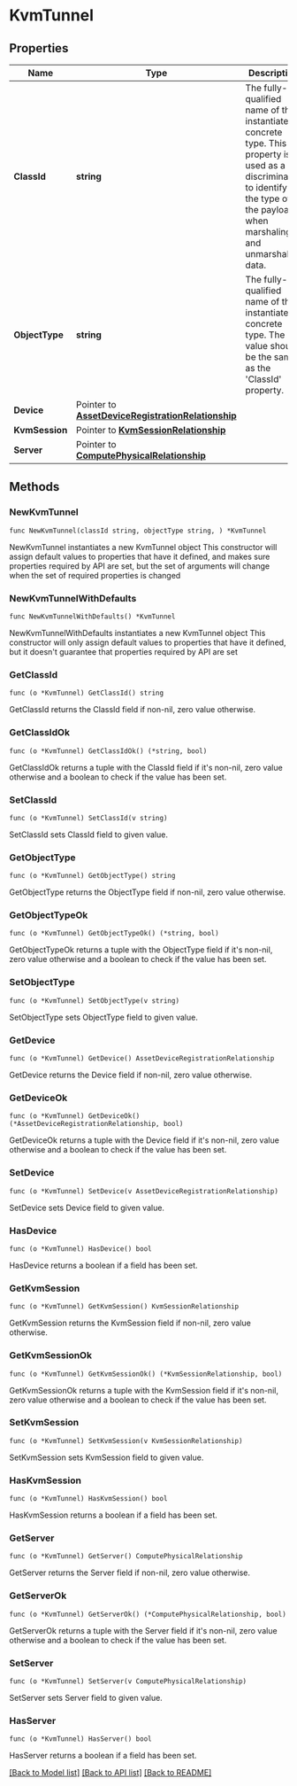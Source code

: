 # KvmTunnel

## Properties

Name | Type | Description | Notes
------------ | ------------- | ------------- | -------------
**ClassId** | **string** | The fully-qualified name of the instantiated, concrete type. This property is used as a discriminator to identify the type of the payload when marshaling and unmarshaling data. | [default to "kvm.Tunnel"]
**ObjectType** | **string** | The fully-qualified name of the instantiated, concrete type. The value should be the same as the &#39;ClassId&#39; property. | [default to "kvm.Tunnel"]
**Device** | Pointer to [**AssetDeviceRegistrationRelationship**](AssetDeviceRegistrationRelationship.md) |  | [optional] 
**KvmSession** | Pointer to [**KvmSessionRelationship**](KvmSessionRelationship.md) |  | [optional] 
**Server** | Pointer to [**ComputePhysicalRelationship**](ComputePhysicalRelationship.md) |  | [optional] 

## Methods

### NewKvmTunnel

`func NewKvmTunnel(classId string, objectType string, ) *KvmTunnel`

NewKvmTunnel instantiates a new KvmTunnel object
This constructor will assign default values to properties that have it defined,
and makes sure properties required by API are set, but the set of arguments
will change when the set of required properties is changed

### NewKvmTunnelWithDefaults

`func NewKvmTunnelWithDefaults() *KvmTunnel`

NewKvmTunnelWithDefaults instantiates a new KvmTunnel object
This constructor will only assign default values to properties that have it defined,
but it doesn't guarantee that properties required by API are set

### GetClassId

`func (o *KvmTunnel) GetClassId() string`

GetClassId returns the ClassId field if non-nil, zero value otherwise.

### GetClassIdOk

`func (o *KvmTunnel) GetClassIdOk() (*string, bool)`

GetClassIdOk returns a tuple with the ClassId field if it's non-nil, zero value otherwise
and a boolean to check if the value has been set.

### SetClassId

`func (o *KvmTunnel) SetClassId(v string)`

SetClassId sets ClassId field to given value.


### GetObjectType

`func (o *KvmTunnel) GetObjectType() string`

GetObjectType returns the ObjectType field if non-nil, zero value otherwise.

### GetObjectTypeOk

`func (o *KvmTunnel) GetObjectTypeOk() (*string, bool)`

GetObjectTypeOk returns a tuple with the ObjectType field if it's non-nil, zero value otherwise
and a boolean to check if the value has been set.

### SetObjectType

`func (o *KvmTunnel) SetObjectType(v string)`

SetObjectType sets ObjectType field to given value.


### GetDevice

`func (o *KvmTunnel) GetDevice() AssetDeviceRegistrationRelationship`

GetDevice returns the Device field if non-nil, zero value otherwise.

### GetDeviceOk

`func (o *KvmTunnel) GetDeviceOk() (*AssetDeviceRegistrationRelationship, bool)`

GetDeviceOk returns a tuple with the Device field if it's non-nil, zero value otherwise
and a boolean to check if the value has been set.

### SetDevice

`func (o *KvmTunnel) SetDevice(v AssetDeviceRegistrationRelationship)`

SetDevice sets Device field to given value.

### HasDevice

`func (o *KvmTunnel) HasDevice() bool`

HasDevice returns a boolean if a field has been set.

### GetKvmSession

`func (o *KvmTunnel) GetKvmSession() KvmSessionRelationship`

GetKvmSession returns the KvmSession field if non-nil, zero value otherwise.

### GetKvmSessionOk

`func (o *KvmTunnel) GetKvmSessionOk() (*KvmSessionRelationship, bool)`

GetKvmSessionOk returns a tuple with the KvmSession field if it's non-nil, zero value otherwise
and a boolean to check if the value has been set.

### SetKvmSession

`func (o *KvmTunnel) SetKvmSession(v KvmSessionRelationship)`

SetKvmSession sets KvmSession field to given value.

### HasKvmSession

`func (o *KvmTunnel) HasKvmSession() bool`

HasKvmSession returns a boolean if a field has been set.

### GetServer

`func (o *KvmTunnel) GetServer() ComputePhysicalRelationship`

GetServer returns the Server field if non-nil, zero value otherwise.

### GetServerOk

`func (o *KvmTunnel) GetServerOk() (*ComputePhysicalRelationship, bool)`

GetServerOk returns a tuple with the Server field if it's non-nil, zero value otherwise
and a boolean to check if the value has been set.

### SetServer

`func (o *KvmTunnel) SetServer(v ComputePhysicalRelationship)`

SetServer sets Server field to given value.

### HasServer

`func (o *KvmTunnel) HasServer() bool`

HasServer returns a boolean if a field has been set.


[[Back to Model list]](../README.md#documentation-for-models) [[Back to API list]](../README.md#documentation-for-api-endpoints) [[Back to README]](../README.md)


